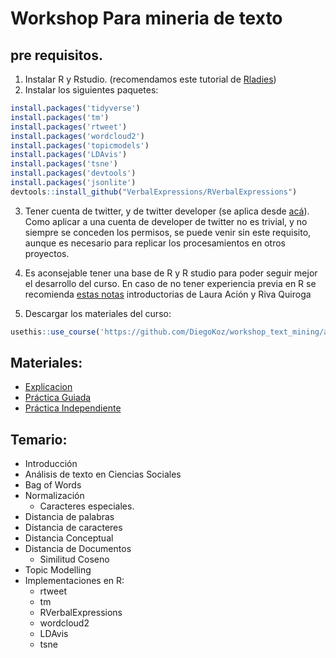 
# Workshop Para mineria de texto

## pre requisitos.

1.  Instalar R y Rstudio. (recomendamos este tutorial de
    [Rladies](https://github.com/lauracion/R_Curso_de_Nivelacion/blob/master/Instalacion_R_RStudio.md))
2.  Instalar los siguientes paquetes:

<!-- end list -->

``` r
install.packages('tidyverse')
install.packages('tm')
install.packages('rtweet')
install.packages('wordcloud2')
install.packages('topicmodels')
install.packages('LDAvis')
install.packages('tsne')
install.packages('devtools')
install.packages('jsonlite')
devtools::install_github("VerbalExpressions/RVerbalExpressions")
```

3.  Tener cuenta de twitter, y de twitter developer (se aplica desde
    [acá](https://developer.twitter.com/en/apply-for-access.html)).
    Como aplicar a una cuenta de developer de twitter no es trivial, y
    no siempre se conceden los permisos, se puede venir sin este
    requisito, aunque es necesario para replicar los procesamientos en
    otros proyectos.

4.  Es aconsejable tener una base de R y R studio para poder seguir
    mejor el desarrollo del curso. En caso de no tener experiencia
    previa en R se recomienda [estas
    notas](https://github.com/lauracion/R_Curso_de_Nivelacion/blob/master/Taller_Primeros_Pasos_en_R.md)
    introductorias de Laura Ación y Riva Quiroga

5.  Descargar los materiales del curso:

<!-- end list -->

``` r
usethis::use_course('https://github.com/DiegoKoz/workshop_text_mining/archive/master.zip')
```

## Materiales:

  - [Explicacion](1_explicacion.nb.html)
  - [Práctica Guiada](2_practica_guiada.nb.html)
  - [Práctica Independiente](3_practica_independiente.nb.html)

## Temario:

  - Introducción
  - Análisis de texto en Ciencias Sociales
  - Bag of Words
  - Normalización
      - Caracteres especiales.
  - Distancia de palabras
  - Distancia de caracteres
  - Distancia Conceptual
  - Distancia de Documentos
      - Similitud Coseno
  - Topic Modelling
  - Implementaciones en R:
      - rtweet
      - tm
      - RVerbalExpressions
      - wordcloud2
      - LDAvis
      - tsne
